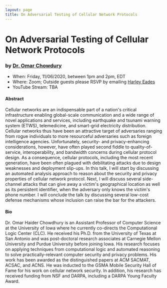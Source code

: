 ```yaml
---
layout: page
title: On Adversarial Testing of Cellular Network Protocols
---
```


On Adversarial Testing of Cellular Network Protocols
======
### by [Dr. Omar Chowdury](http://homepage.divms.uiowa.edu/~comarhaider/)

- When: Friday, 11/06/2020, between 1pm and 2pm, EDT
- Where: Zoom; Outside guests please RSVP by emailing <a href="mailto:harley.eades@gmail.com">Harley Eades</a>
- YouTube Stream: TBA

#### Abstract

Cellular networks are an indispensable part of a nation's critical
infrastructure enabling global-scale communication and a wide range of
novel applications and services, including earthquake and tsunami
warning system (ETWS), telemedicine, and smart-grid electricity
distribution. Cellular networks thus have been an attractive target of
adversaries ranging from rogue individuals to more resourceful
adversaries such as foreign intelligence agencies. Unfortunately,
security- and privacy-enhancing considerations, however, have often
played second fiddle to quality-of-service, interoperability, and
bandwidth concerns during cellular protocol design. As a consequence,
cellular protocols, including the most recent generation, have been
often plagued with debilitating attacks due to design weaknesses and
deployment slip-ups. In this talk, I will start by discussing an
automated analysis approach to reason about the security and privacy
properties of cellular network protocol. Next, I will discuss several
side-channel attacks that can give away a victim's geographical
location as well as its persistent identifier, when the adversary only
knows the victim's phone number. I will conclude the talk by
discussing several low-cost defense mechanisms whose inclusion can
raise the bar for the attackers.

#### Bio

Dr. Omar Haider Chowdhury is an Assistant Professor of Computer
Science at the University of Iowa where he currently co-directs the
Computational Logic Center (CLC). He received his Ph.D. from the
University of Texas at San Antonio and was post-doctoral research
associates at Carnegie Mellon University and Purdue University before
joining Iowa. His research focuses on applying techniques from
computational logic and automated reasoning to solve
practically-relevant computer security and privacy problems. His work
has been awarded as the distinguished papers at ACM SACMAT, ACSAC, and
ACNS. He was inducted to the GSMA Mobile Security Hall of Fame for his
work on cellular network security. In addition, his research has
received funding from NSF and DARPA, including a DARPA Young Faculty
Award.
